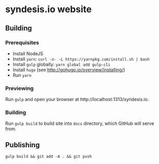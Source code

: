 # syndesis.io website

## Building

### Prerequisites
* Install NodeJS
* Install `yarn`: `curl -o- -L https://yarnpkg.com/install.sh | bash`
* Install `gulp` globally: `yarn global add gulp-cli`
* Install `hugo` (see http://gohugo.io/overview/installing/)
* Run `yarn`

### Previewing
Run `gulp` and open your browser at http://localhost:1313/syndesis.io.

### Building
Run `gulp build` to build site into `docs` directory, which GitHub will serve from.

## Publishing
`gulp build && git add -A . && git push`
